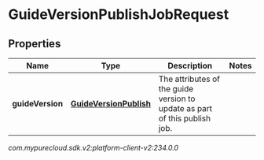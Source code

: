 # GuideVersionPublishJobRequest


## Properties

| Name | Type | Description | Notes |
| ------------ | ------------- | ------------- | ------------- |
| **guideVersion** | [**GuideVersionPublish**](GuideVersionPublish) | The attributes of the guide version to update as part of this publish job. |  |




_com.mypurecloud.sdk.v2:platform-client-v2:234.0.0_
